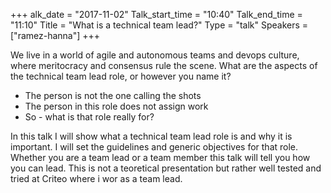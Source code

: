 +++
alk_date = "2017-11-02"
Talk_start_time = "10:40"
Talk_end_time = "11:10"
Title = "What is a technical team lead?"
Type = "talk"
Speakers = ["ramez-hanna"]
+++

We live in a world of agile and autonomous teams and devops culture,
where meritocracy and consensus rule the scene. What are the aspects of
the technical team lead role, or however you name it?

 - The person is not the one calling the shots
 - The person in this role does not assign work
 - So - what is that role really for?

In this talk I will show what a technical team lead role is and why it
is important. I will set the guidelines and generic objectives for that
role. Whether you are a team lead or a team member this talk will tell
you how you can lead. This is not a teoretical presentation but rather
well tested and tried at Criteo where i wor as a team lead.

